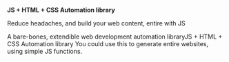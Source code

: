 **JS + HTML + CSS Automation library**

Reduce headaches, and build your web content, entire with JS

A bare-bones, extendible web development automation libraryJS + HTML + CSS Automation library  You could use this to generate entire websites, using simple JS functions.
